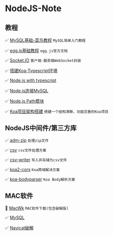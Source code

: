 # NodeJS-Note

## 教程

✅ [MySQL基础-菜鸟教程](https://www.runoob.com/mysql/mysql-tutorial.html) `MySQL简单入门教程`

✅ [egg.js基础教程](https://www.eggjs.org/zh-CN/basics) `egg.js官方文档`

✅ [Socket.IO](https://socket.io/) `客户端-服务端WebSocket封装`

✅ [搭建Koa-Typescript环境](https://juejin.cn/post/6864109129967861773)

✅ [Node.js with typescript](https://nodejs.dev/learn/nodejs-with-typescript)

✅ [Node.js连接MySQL](https://www.runoob.com/nodejs/nodejs-mysql.html)

✅ [Node.js Path模块](https://www.runoob.com/nodejs/nodejs-path-module.html)

✅ [Koa项目架构搭建](https://juejin.cn/post/6844903855772303367#heading-16) `搭建一个结构清晰，功能完善的Koa项目`

## NodeJS中间件/第三方库

✅ [adm-zip](https://github.com/cthackers/adm-zip) `处理zip文件`

✅ [csv](https://csv.js.org/project/getting-started/) `csv文件处理方案`

✅ [csv-writer](https://github.com/ryu1kn/csv-writer) `写入并存储为csv文件`

✅ [koa2-cors](https://github.com/zadzbw/koa2-cors) `Koa跨域解决方案`

✅ [koa-bodyparser](https://github.com/koajs/bodyparser) `Koa Body解析方案`

## MAC软件

🔆 [MacWk](https://macwk.com/soft/all/p1) `MAC软件下载(包含破解版)`

✅ [MySQL](https://dev.mysql.com/downloads/mysql/)

✅ [Navicat破解](https://macwk.com/soft/navicat-premium)
